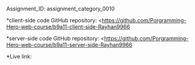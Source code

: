 Assignment_ID: assignment_category_0010



*client-side code GitHub repository: <https://github.com/Porgramming-Hero-web-course/b9a11-client-side-Rayhan9966


*server-side code GitHub repository: <https://github.com/Porgramming-Hero-web-course/b9a11-server-side-Rayhan9966



*Live link:

